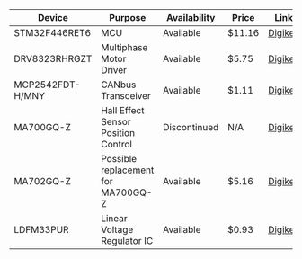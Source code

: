 | Device | Purpose | Availability | Price | Link |
| ------ | ------- | ------------ | ----- | ---- |
| STM32F446RET6 | MCU | Available | $11.16 | [Digikey](https://www.digikey.com/en/products/detail/texas-instruments/DRV8323RHRGZT/7356133) |
| DRV8323RHRGZT | Multiphase Motor Driver | Available | $5.75 | [Digikey](https://www.digikey.com/en/products/detail/stmicroelectronics/STM32F446RET6/5175962) |
| MCP2542FDT-H/MNY | CANbus Transceiver | Available | $1.11 | [Digikey](https://www.digikey.com/en/products/detail/microchip-technology/MCP2542FDT-H-MNY/5975746) |
| MA700GQ-Z | Hall Effect Sensor Position Control | Discontinued | N/A | [Digikey](https://www.digikey.com/en/products/detail/monolithic-power-systems-inc/MA700GQ-Z/5347873) |
| MA702GQ-Z | Possible replacement for MA700GQ-Z | Available | $5.16 | [Digikey](https://www.digikey.com/en/products/detail/monolithic-power-systems-inc/MA702GQ-Z/9433282) |
| LDFM33PUR | Linear Voltage Regulator IC | Available | $0.93 | [Digikey](https://www.digikey.com/en/products/detail/stmicroelectronics/LDFM33PUR/6230106?s=N4IgTCBcDaKHAEAZAIgMQLIGYMAUCqAlOEAXQF8g) |
